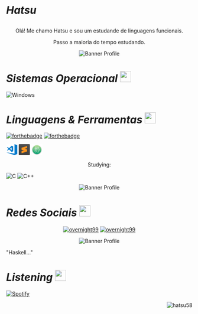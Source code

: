 #                                                                    *Hatsu* 
##
 
<p align="center">Olá! Me chamo Hatsu e sou um estudande de linguagens funcionais.
</p>
 
<p align="center"> Passo a maioria do tempo estudando.
</p>
 
</p>
 
<p align="center"><img src="https://cdn.discordapp.com/attachments/667103246858321931/805122236331196496/200645373000202.gif" alt="Banner Profile"/></p>
 
</p>
 
 
#                                                                     *Sistemas Operacional* <img src="https://cdn.discordapp.com/attachments/783731417783861298/805515491258531860/div.gif" height="30px" width="30px"/> 
 
 ![Windows](https://img.shields.io/badge/Windows-%23323330?style=for-the-badge&logo=windows&logoColor=%23F7DF1E)
 
#                                                                    *Linguagens & Ferramentas* <img src="https://cdn.discordapp.com/attachments/783731417783861298/805500496466673674/staff.gif" height="30px" width="30px"/> 
 
 [![forthebadge](https://img.shields.io/badge/python%20-%23323330.svg?&style=for-the-badge&logo=python&logoColor=%23F7DF1E)](https://github.com/klscvotic)
 [![forthebadge](https://img.shields.io/badge/javascript%20-%23323330.svg?&style=for-the-badge&logo=javascript&logoColor=%23F7DF1E)](https://github.com/klscvotic.)
 
 
 
<code><img height="30" src="https://raw.githubusercontent.com/github/explore/80688e429a7d4ef2fca1e82350fe8e3517d3494d/topics/visual-studio-code/visual-studio-code.png"></code>
<code><img height="30" src="https://raw.githubusercontent.com/github/explore/80688e429a7d4ef2fca1e82350fe8e3517d3494d/topics/sublime-text/sublime-text.png"></code>
<code><img height="30" src="https://raw.githubusercontent.com/github/explore/80688e429a7d4ef2fca1e82350fe8e3517d3494d/topics/atom/atom.png"></code>
 
<p align="center">Studying:
</p>
 
 ![C](https://img.shields.io/badge/C-%23323330?style=for-the-badge&logo=c&logoColor=%23F7DF1E)
 ![C++](https://img.shields.io/badge/C%2B%2B-%23323330?style=for-the-badge&logo=c%2B%2B&logoColor=%23F7DF1E)
 
 
<p align="center"><img src="https://i.pinimg.com/originals/1e/83/d3/1e83d3f0d152c3a37d4e587e2e14d5c4.gif?width=405&height=241" alt="Banner Profile"/></p>
 
 
 
 #                                                                  *Redes Sociais* <img src="https://cdn.discordapp.com/attachments/783731417783861298/805515417942622238/b_jellocat.gif" height="30px" width="30px"/> 
 
<p align="center">
<a href="https://twitter.com/hatsudeveloper?a=09" target="blank"><img align="center" src="https://media.discordapp.net/attachments/768926761844211753/792033471149244436/desconhecido.png?width=342&height=342" alt="overnight99" height="50" width="50" /></a>
<a href="" target="blank"><img align="center" src="https://media.discordapp.net/attachments/768926761844211753/792033941666004992/desconhecido.png?width=225&height=225" alt="overnight99" height="50" width="50"</a>
</a>     
</p>
 
<p align="center"><img src="https://s3.amazonaws.com/assets.datacamp.com/blog_assets/Python+IDEs/patolino-pernalonga-python-ide2.gif?width=405&height=241" alt="Banner Profile"/></p>
 
"Haskell..." 
<p align="left">
 
#                                                                    *Listening* <img src="https://cdn.discordapp.com/emojis/740951406508376095.gif?v=1" height="30px" width="30px"/> 
 
[![Spotify](https://now-playing-codestackr.vercel.app/api/spotify-playing)](https://open.spotify.com/user/1z3fiqcz0hqcvu4nwlh38o4ou?si=jWn70oRWQYKnu-hEayTcgw&utm_source=copy-link)
 
<p align="right"><img src="https://github-readme-stats.vercel.app/api?username=hatsu58&theme=graywhite&show_icons=true" alt="hatsu58"/></p>
 
 
